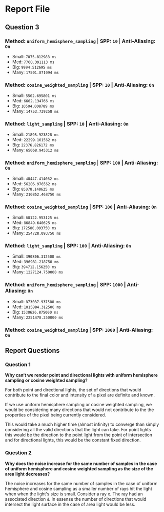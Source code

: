 # Report File
## Question 3
### Method: `uniform_hemisphere_sampling` | SPP: `10` | Anti-Aliasing: `On`
- Small:  `7075.812988 ms`
- Med:  `7760.391113 ms`
- Big:  `9994.512695 ms`
- Many:  `17501.871094 ms`
### Method: `cosine_weighted_sampling` | SPP: `10` | Anti-Aliasing: `On`
- Small:  `5502.695801 ms`
- Med:  `6602.134766 ms`
- Big:  `10504.008789 ms`
- Many:  `14753.739258 ms`
### Method: `light_sampling` | SPP: `10` | Anti-Aliasing: `On`
- Small:  `21898.923828 ms`
- Med:  `22299.101562 ms`
- Big:  `22376.826172 ms`
- Many:  `65068.945312 ms`
### Method: `uniform_hemisphere_sampling` | SPP: `100` | Anti-Aliasing: `On`
- Small:  `48447.414062 ms`
- Med:  `56206.976562 ms`
- Big:  `85078.140625 ms`
- Many:  `210852.468750 ms`
### Method: `cosine_weighted_sampling` | SPP: `100` | Anti-Aliasing: `On`
- Small:  `68122.953125 ms`
- Med:  `86849.640625 ms`
- Big:  `172580.093750 ms`
- Many:  `254728.093750 ms`
### Method: `light_sampling` | SPP: `100` | Anti-Aliasing: `On`
- Small:  `390806.312500 ms`
- Med:  `396981.218750 ms`
- Big:  `394712.156250 ms`
- Many:  `1227124.750000 ms`
### Method: `uniform_hemisphere_sampling` | SPP: `1000` | Anti-Aliasing: `On`
- Small:  `873087.937500 ms`
- Med:  `1015884.312500 ms`
- Big:  `1530626.875000 ms`
- Many:  `2251478.250000 ms`
### Method: `cosine_weighted_sampling` | SPP: `1000` | Anti-Aliasing: `On`

## Report Questions

### Question 1
**Why can’t we render point and directional lights with uniform hemisphere sampling or cosine weighted sampling?**

For both point and directional lights, the set of directions that would contribute to the final color and intensity of a pixel are definite and known.

If we use uniform hemisphere sampling or cosine weighted sampling, we would be considering many directions that would not contribute to the the properties of the pixel being currently considered.

This would take a much higher time (almost infinity) to converge than simply considering all the valid directions that the light can take. For point lights this would be the direction to the point light from the point of intersection and for directional lights, this would be the constant fixed direction.

### Question 2
**Why does the noise increase for the same number of samples in the case of uniform hemisphere and cosine weighted sampling as the size of the area light decreases?**

The noise increases for the same number of samples in the case of uniform hemisphere and cosine sampling as a smaller number of rays hit the light when when the light's size is small. Consider a ray x. The ray had an associated direction `d`. In essense the number of directions that would intersect the light surface in the case of area light would be less.
